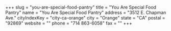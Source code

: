 +++
slug = "you-are-special-food-pantry"
title = "You Are Special Food Pantry"
name = "You Are Special Food Pantry"
address = "3512 E. Chapman Ave."
cityIndexKey = "city-ca-orange"
city = "Orange"
state = "CA"
postal = "92869"
website = ""
phone = "714 863-6058"
fax = ""
+++
